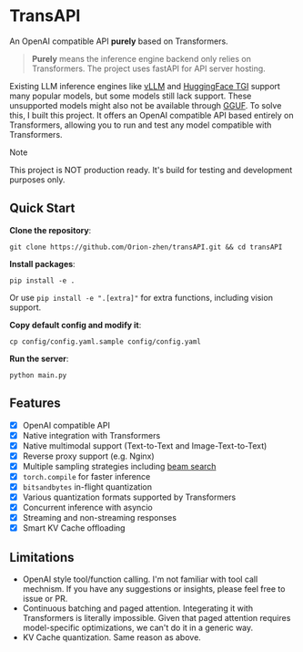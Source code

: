 # TransAPI

An OpenAI compatible API **purely** based on Transformers.

> **Purely** means the inference engine backend only relies on Transformers. The project uses fastAPI for API server hosting.

Existing LLM inference engines like [vLLM](https://docs.vllm.ai/en/latest/) and [HuggingFace TGI](https://huggingface.co/docs/text-generation-inference/index) support many popular models, but some models still lack support. These unsupported models might also not be available through [GGUF](https://github.com/ggml-org/llama.cpp). To solve this, I built this project. It offers an OpenAI compatible API based entirely on Transformers, allowing you to run and test any model compatible with Transformers.

> [!NOTE]
> This project is NOT production ready. It's build for testing and development purposes only.

## Quick Start

**Clone the repository**:

```shell
git clone https://github.com/Orion-zhen/transAPI.git && cd transAPI
```

**Install packages**:

```shell
pip install -e .
```

Or use `pip install -e ".[extra]"` for extra functions, including vision support.

**Copy default config and modify it**:

```shell
cp config/config.yaml.sample config/config.yaml
```

**Run the server**:

```shell
python main.py
```

## Features

- [x] OpenAI compatible API
- [x] Native integration with Transformers
- [x] Native multimodal support (Text-to-Text and Image-Text-to-Text)
- [x] Reverse proxy support (e.g. Nginx)
- [x] Multiple sampling strategies including [beam search](https://huggingface.co/docs/transformers/main/en/generation_strategies#beam-search)
- [x] `torch.compile` for faster inference
- [x] `bitsandbytes` in-flight quantization
- [x] Various quantization formats supported by Transformers
- [x] Concurrent inference with asyncio
- [x] Streaming and non-streaming responses
- [x] Smart KV Cache offloading

## Limitations

- OpenAI style tool/function calling. I'm not familiar with tool call mechnism. If you have any suggestions or insights, please feel free to issue or PR.
- Continuous batching and paged attention. Integerating it with Transformers is literally impossible. Given that paged attention requires model-specific optimizations, we can't do it in a generic way.
- KV Cache quantization. Same reason as above.

